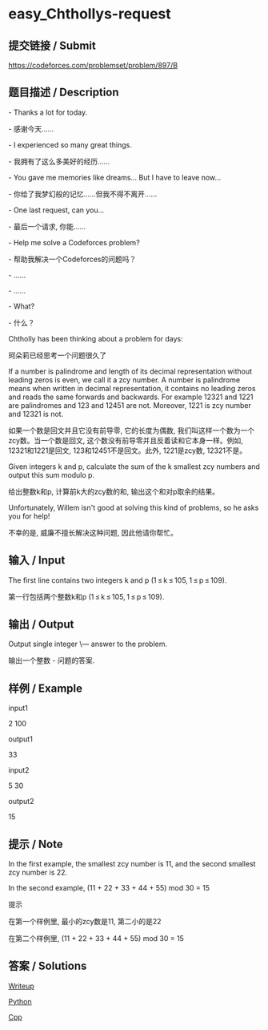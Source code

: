 # easy_Chthollys-request

## 提交链接 / Submit 
https://codeforces.com/problemset/problem/897/B

## 题目描述 / Description

\- Thanks a lot for today.

\- 感谢今天......

\- I experienced so many great things.

\- 我拥有了这么多美好的经历......

\- You gave me memories like dreams... But I have to leave now...

\- 你给了我梦幻般的记忆......但我不得不离开......

\- One last request, can you...

\- 最后一个请求, 你能......

\- Help me solve a Codeforces problem?

\- 帮助我解决一个Codeforces的问题吗？

\- ......

\- ......

\- What?

\- 什么？

Chtholly has been thinking about a problem for days:

珂朵莉已经思考一个问题很久了

If a number is palindrome and length of its decimal representation without leading zeros is even, we call it a zcy number. A number is palindrome means when written in decimal representation, it contains no leading zeros and reads the same forwards and backwards. For example 12321 and 1221 are palindromes and 123 and 12451 are not. Moreover, 1221 is zcy number and 12321 is not.

如果一个数是回文并且它没有前导零, 它的长度为偶数, 我们叫这样一个数为一个zcy数。当一个数是回文, 这个数没有前导零并且反着读和它本身一样。例如, 12321和1221是回文, 123和12451不是回文。此外, 1221是zcy数, 12321不是。

Given integers k and p, calculate the sum of the k smallest zcy numbers and output this sum modulo p.

给出整数k和p, 计算前k大的zcy数的和, 输出这个和对p取余的结果。

Unfortunately, Willem isn't good at solving this kind of problems, so he asks you for help!

不幸的是, 威廉不擅长解决这种问题, 因此他请你帮忙。

## 输入 / Input

The first line contains two integers k and p (1 ≤ k ≤ 105, 1 ≤ p ≤ 109).

第一行包括两个整数k和p (1 ≤ k ≤ 105, 1 ≤ p ≤ 109).

## 输出 / Output

Output single integer \— answer to the problem.

输出一个整数 \- 问题的答案.

## 样例 / Example

input1

2 100

output1

33

input2

5 30

output2

15

## 提示 / Note
In the first example, the smallest zcy number is 11, and the second smallest zcy number is 22.

In the second example, (11 + 22 + 33 + 44 + 55) mod 30 = 15

提示

在第一个样例里, 最小的zcy数是11, 第二小的是22

在第二个样例里, (11 + 22 + 33 + 44 + 55) mod 30 = 15


## 答案 / Solutions
[Writeup](https://github.com/SIST-Manual/easy_Chthollys-request/blob/master/writeup.cpp)

[Python](https://github.com/SIST-Manual/easy_Chthollys-request/blob/master/solve.py)

[Cpp](https://github.com/SIST-Manual/easy_Chthollys-request/blob/master/solve.cpp)
